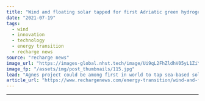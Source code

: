 ```yaml
---
title: "Wind and floating solar tapped for first Adriatic green hydrogen hub on oil & gas platforms"
date: "2021-07-19"
tags: 
  - wind
  - innovation
  - technology
  - energy transition
  - recharge news
source: "recharge news"
image_url: "https://images-global.nhst.tech/image/Ui9qL2FhZldhV05yL1ZiYTBGeVF4aEZqenpZalNOdnY0U2VKL0RFamdIbz0=/nhst/binary/695924e48dcb65885228b2000e0128e3"
image_fp: "/assets/img/post_thumbnails/115.jpg"
lead: "Agnes project could be among first in world to tap sea-based solar for renewable H2 as contracting giant Saipem accelerates transition plans"
article_url: "https://www.rechargenews.com/energy-transition/wind-and-floating-solar-tapped-for-first-adriatic-green-hydrogen-hub-on-oil-gas-platforms/2-1-1041878"
---
```


---
